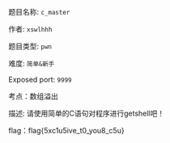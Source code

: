 题目名称: ```c_master```  

作者: ```xswlhhh```  

题目类型: ```pwn```  

难度: ```简单&新手```  

Exposed port: ```9999```   

考点：数组溢出

描述: 请使用简单的C语句对程序进行getshell吧！

flag：flag{5xc1u5ive_t0_you8_c5u}



